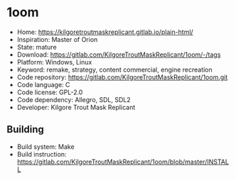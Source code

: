 # 1oom

- Home: https://kilgoretroutmaskreplicant.gitlab.io/plain-html/
- Inspiration: Master of Orion
- State: mature
- Download: https://gitlab.com/KilgoreTroutMaskReplicant/1oom/-/tags
- Platform: Windows, Linux
- Keyword: remake, strategy, content commercial, engine recreation
- Code repository: https://gitlab.com/KilgoreTroutMaskReplicant/1oom.git
- Code language: C
- Code license: GPL-2.0
- Code dependency: Allegro, SDL, SDL2
- Developer: Kilgore Trout Mask Replicant

## Building

- Build system: Make
- Build instruction: https://gitlab.com/KilgoreTroutMaskReplicant/1oom/blob/master/INSTALL
